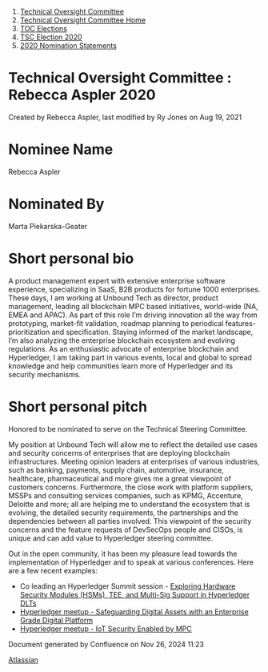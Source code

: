 1. [Technical Oversight Committee](index.html)
2. [Technical Oversight Committee Home](Technical-Oversight-Committee-Home_21430274.html)
3. [TOC Elections](TOC-Elections_21448771.html)
4. [TSC Election 2020](TSC-Election-2020_21434260.html)
5. [2020 Nomination Statements](2020-Nomination-Statements_21451712.html)

# Technical Oversight Committee : Rebecca Aspler 2020

Created by Rebecca Aspler, last modified by Ry Jones on Aug 19, 2021

# Nominee Name

Rebecca Aspler

# Nominated By

Marta Piekarska-Geater 

# Short personal bio

A product management expert with extensive enterprise software experience, specializing in SaaS, B2B products for fortune 1000 enterprises. These days, I am working at Unbound Tech as director, product management, leading all blockchain MPC based initiatives, world-wide (NA, EMEA and APAC). As part of this role I’m driving innovation all the way from prototyping, market-fit validation, roadmap planning to periodical features-prioritization and specification. Staying informed of the market landscape, I’m also analyzing the enterprise blockchain ecosystem and evolving regulations. As an enthusiastic advocate of enterprise blockchain and Hyperledger, I am taking part in various events, local and global to spread knowledge and help communities learn more of Hyperledger and its security mechanisms.

# Short personal pitch

Honored to be nominated to serve on the Technical Steering Committee. 

My position at Unbound Tech will allow me to reflect the detailed use cases and security concerns of enterprises that are deploying blockchain infrastructures. Meeting opinion leaders at enterprises of various industries, such as banking, payments, supply chain, automotive, insurance, healthcare, pharmaceutical and more gives me a great viewpoint of customers concerns. Furthermore, the close work with platform suppliers, MSSPs and consulting services companies, such as KPMG, Accenture, Deloitte and more; all are helping me to understand the ecosystem that is evolving, the detailed security requirements, the partnerships and the dependencies between all parties involved. This viewpoint of the security concerns and the feature requests of DevSecOps people and CISOs, is unique and can add value to Hyperledger steering committee.

Out in the open community, it has been my pleasure lead towards the implementation of Hyperledger and to speak at various conferences. Here are a few recent examples:

- Co leading an Hyperledger Summit session - [Exploring Hardware Security Modules (HSMs), TEE, and Multi-Sig Support in Hyperledger DLTs](https://eur03.safelinks.protection.outlook.com/?url=https%3A%2F%2Fhyperledgermembersummit.pathable.co%2Fmeetings%2Fvirtual%2FztXTHouXKD8LtrBoN&data=02%7C01%7C%7C8c261c69f0a04021178408d85c2e35a0%7C7a12dd3de8e7487195fef789b30e7545%7C0%7C0%7C637360700836640496&sdata=j7A9Ucd2t8gIBGQGcmTePrDPO5KVy3q1%2B6auFbcFilY%3D&reserved=0)
- [Hyperledger meetup - Safeguarding Digital Assets with an Enterprise Grade Digital Platform](https://eur03.safelinks.protection.outlook.com/?url=https%3A%2F%2Fwiki.hyperledger.org%2Fdisplay%2FCMSIG%2F2020-08-12&data=02%7C01%7C%7C8c261c69f0a04021178408d85c2e35a0%7C7a12dd3de8e7487195fef789b30e7545%7C0%7C0%7C637360700836650495&sdata=x5mc9OTHNVgBK3uaRb%2B3dhlL9SylxWO9dLJiM%2FETbHQ%3D&reserved=0)
- [Hyperledger meetup - IoT Security Enabled by MPC](https://eur03.safelinks.protection.outlook.com/?url=https%3A%2F%2Fwiki.hyperledger.org%2Fdisplay%2FIWG%2F2020-08-05&data=02%7C01%7C%7C8c261c69f0a04021178408d85c2e35a0%7C7a12dd3de8e7487195fef789b30e7545%7C0%7C0%7C637360700836650495&sdata=BiynE4VApcDoH4KtY5UiFB2RsozEDGDZaAC08h%2Btbj4%3D&reserved=0)

Document generated by Confluence on Nov 26, 2024 11:23

[Atlassian](http://www.atlassian.com/)
